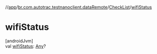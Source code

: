 //[app](../../../index.md)/[br.com.autotrac.testnanoclient.dataRemote](../index.md)/[CheckList](index.md)/[wifiStatus](wifi-status.md)

# wifiStatus

[androidJvm]\
val [wifiStatus](wifi-status.md): [Any](https://kotlinlang.org/api/latest/jvm/stdlib/kotlin/-any/index.html)?
